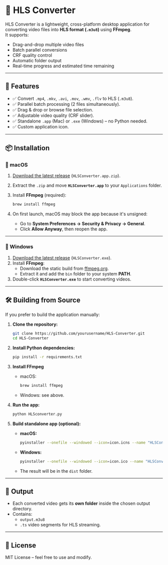 # 🎥 HLS Converter

HLS Converter is a lightweight, cross-platform desktop application for converting video files into **HLS format (`.m3u8`)** using **FFmpeg**.  
It supports:

- Drag-and-drop multiple video files  
- Batch parallel conversions  
- CRF quality control  
- Automatic folder output  
- Real-time progress and estimated time remaining  

---

## 🚀 Features

- ✅ Convert `.mp4`, `.mkv`, `.avi`, `.mov`, `.wmv`, `.flv` to HLS (`.m3u8`).  
- ✅ Parallel batch processing (2 files simultaneously).  
- ✅ Drag & drop or browse file selection.  
- ✅ Adjustable video quality (CRF slider).  
- ✅ Standalone `.app` (Mac) or `.exe` (Windows) – no Python needed.  
- ✅ Custom application icon.  

---

## 📦 Installation

### 🔹 macOS

1. [Download the latest release]((https://github.com/TalBarmocha/HLS-Converter/releases)) (`HLSConverter.app.zip`).  
2. Extract the `.zip` and move **`HLSConverter.app`** to your `Applications` folder.  
3. Install **FFmpeg** (required):  

   ```bash
   brew install ffmpeg
   ```
4. On first launch, macOS may block the app because it's unsigned:
   - Go to **System Preferences → Security & Privacy → General**.
   - Click **Allow Anyway**, then reopen the app.

---

### 🔹 Windows

1. [Download the latest release]([https://github.com/yourusername/HLS-Converter/releases](https://github.com/TalBarmocha/HLS-Converter/releases)) (`HLSConverter.exe`).  
2. Install **FFmpeg**:
   - Download the static build from [ffmpeg.org](https://ffmpeg.org/download.html#build-windows).
   - Extract it and add the `bin` folder to your system **PATH**.  
3. Double-click **`HLSConverter.exe`** to start converting videos.

---

## 🛠️ Building from Source

If you prefer to build the application manually:

1. **Clone the repository:**

   ```bash
   git clone https://github.com/yourusername/HLS-Converter.git
   cd HLS-Converter
   ```

2. **Install Python dependencies:**

   ```bash
   pip install -r requirements.txt
   ```

3. **Install FFmpeg**  
   - macOS:  
     ```bash
     brew install ffmpeg
     ```
   - Windows: see above.

4. **Run the app:**

   ```bash
   python HLSconverter.py
   ```

5. **Build standalone app (optional):**
   - **macOS:**  
     ```bash
     pyinstaller --onefile --windowed --icon=icon.icns --name "HLSConverter" HLSconverter.py
     ```
   - **Windows:**  
     ```bash
     pyinstaller --onefile --windowed --icon=icon.ico --name "HLSConverter" HLSconverter.py
     ```
   - The result will be in the `dist` folder.

---

## 📂 Output

- Each converted video gets its **own folder** inside the chosen output directory.
- Contains:
  - `output.m3u8`
  - `.ts` video segments for HLS streaming.

---

## 📝 License

MIT License – feel free to use and modify.
